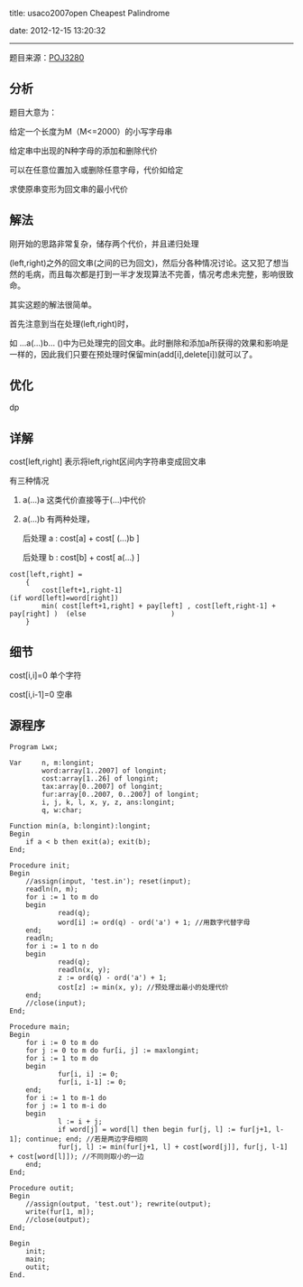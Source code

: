 ﻿title: usaco2007open Cheapest Palindrome

date: 2012-12-15 13:20:32

---

题目来源：[POJ3280](http://poj.org/problem?id=3280 "Cheapest Palindrome")

## 分析

题目大意为：

给定一个长度为M（M<=2000）的小写字母串

给定串中出现的N种字母的添加和删除代价

可以在任意位置加入或删除任意字母，代价如给定

求使原串变形为回文串的最小代价

## 解法

刚开始的思路非常复杂，储存两个代价，并且递归处理

(left,right)之外的回文串(之间的已为回文)，然后分各种情况讨论。这又犯了想当然的毛病，而且每次都是打到一半才发现算法不完善，情况考虑未完整，影响很致命。

其实这题的解法很简单。

<!--more-->

首先注意到当在处理(left,right)时，

如 ...a(...)b... ()中为已处理完的回文串。此时删除和添加a所获得的效果和影响是一样的，因此我们只要在预处理时保留min(add[i],delete[i])就可以了。

## 优化

dp

## 详解

cost[left,right] 表示将left,right区间内字符串变成回文串

有三种情况 

1.  a(...)a 这类代价直接等于(...)中代价

2.  a(...)b 有两种处理，

	后处理 a : cost[a] + cost[ (...)b ]   
	
	后处理 b : cost[b] + cost[ a(...) ]

```
cost[left,right] =
    {  
       	cost[left+1,right-1]                                                     (if word[left]=word[right]) 
       	min( cost[left+1,right] + pay[left] , cost[left,right-1] + pay[right] )  (else                     )   
    }
```

## 细节

cost[i,i]=0 单个字符

cost[i,i-1]=0 空串

## 源程序

```
Program Lwx;

Var 	n, m:longint;
    	word:array[1..2007] of longint;
    	cost:array[1..26] of longint;
    	tax:array[0..2007] of longint;
    	fur:array[0..2007, 0..2007] of longint;
    	i, j, k, l, x, y, z, ans:longint;
    	q, w:char;

Function min(a, b:longint):longint;
Begin
  	if a < b then exit(a); exit(b);
End;

Procedure init;
Begin
  	//assign(input, 'test.in'); reset(input);
  	readln(n, m);
  	for i := 1 to m do
  	begin
    		read(q);
    		word[i] := ord(q) - ord('a') + 1; //用数字代替字母
  	end;
  	readln;
  	for i := 1 to n do
  	begin
    		read(q);
    		readln(x, y);
    		z := ord(q) - ord('a') + 1;
    		cost[z] := min(x, y); //预处理出最小的处理代价
  	end;
  	//close(input);
End;

Procedure main;
Begin
  	for i := 0 to m do
  	for j := 0 to m do fur[i, j] := maxlongint;
  	for i := 1 to m do
  	begin
    		fur[i, i] := 0;
    		fur[i, i-1] := 0;
  	end;
  	for i := 1 to m-1 do
   	for j := 1 to m-i do
   	begin
     		l := i + j;
     		if word[j] = word[l] then begin fur[j, l] := fur[j+1, l-1]; continue; end; //若是两边字母相同
     		fur[j, l] := min(fur[j+1, l] + cost[word[j]], fur[j, l-1] + cost[word[l]]); //不同则取小的一边
   	end;
End;

Procedure outit;
Begin
	//assign(output, 'test.out'); rewrite(output);
  	write(fur[1, m]);
  	//close(output);
End;

Begin
  	init;
  	main;
  	outit;
End.
```